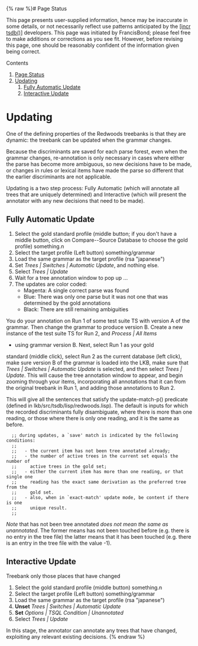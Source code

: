 {% raw %}# Page Status

This page presents user-supplied information, hence may be inaccurate in
some details, or not necessarily reflect use patterns anticipated by the
[\[incr tsdb()\]](http://www.delph-in.net/itsdb) developers. This page
was initiated by FrancisBond; please feel free to make
additions or corrections as you see fit. However, before revising this
page, one should be reasonably confident of the information given being
correct.

Contents

1. [Page Status](https://blog.inductorsoftware.com/docsproto/tools/ItsdbTreebanking_ItsdbUpdating)
2. [Updating](https://blog.inductorsoftware.com/docsproto/tools/ItsdbTreebanking_ItsdbUpdating)
   1. [Fully Automatic Update](https://blog.inductorsoftware.com/docsproto/tools/ItsdbTreebanking_ItsdbUpdating)
   2. [Interactive Update](https://blog.inductorsoftware.com/docsproto/tools/ItsdbTreebanking_ItsdbUpdating)

# Updating

One of the defining properties of the Redwoods treebanks is that they
are dynamic: the treebank can be updated when the grammar changes.

Because the discriminants are saved for each parse forest, even when the
grammar changes, re-annotation is only necessary in cases where either
the parse has become more ambiguous, so new decisions have to be made,
or changes in rules or lexical items have made the parse so different
that the earlier discriminants are not applicable.

Updating is a two step process: Fully Automatic (which will annotate all
trees that are uniquely determined) and Interactive (which will present
the annotator with any new decisions that need to be made).

## Fully Automatic Update

1. Select the gold standard profile (middle button; if you don't have a
middle button, click on Compare--Source Database to choose the gold
profile) something.n
2. Select the target profile (Left button) something/grammar
3. Load the same grammar as the target profile (rsa "japanese")
4. Set *Trees \| Switches \| Automatic Update*, and nothing else.
5. Select *Trees \| Update*
6. Wait for a tree annotation window to pop up ...
7. The updates are color coded:
   - Magenta: A single correct parse was found
   - Blue: There was only one parse but it was not one that was
determined by the gold annotations
   - Black: There are still remaining ambiguities

You do your annotation on Run 1 of some test suite TS with version A of
the grammar. Then change the grammar to produce version B. Create a new
instance of the test suite TS for Run 2, and *Process \| All Items*

- using grammar version B. Next, select Run 1 as your gold

standard (middle click), select Run 2 as the current database (left
click), make sure version B of the grammar is loaded into the LKB, make
sure that *Trees \| Switches \| Automatic Update* is selected, and then
select *Trees \| Update*. This will cause the tree annotation window to
appear, and begin zooming through your items, incorporating all
annotations that it can from the original treebank in Run 1, and adding
those annotations to Run 2.

This will give all the sentences that satisfy the update-match-p()
predicate (defined in lkb/src/tsdb/lisp/redwoods.lisp). The default is
inputs for which the recorded discriminants fully disambiguate, where
there is more than one reading, or those where there is only one
reading, and it is the same as before.

      ;; during updates, a `save' match is indicated by the following conditions:
      ;;
      ;;   - the current item has not been tree annotated already;
      ;;   - the number of active trees in the current set equals the number of
      ;;     active trees in the gold set;
      ;;   - either the current item has more than one reading, or that single one
      ;;     reading has the exact same derivation as the preferred tree from the
      ;;     gold set.
      ;;   - also, when in `exact-match' update mode, be content if there is one
      ;;     unique result.
      ;;

*Note* that has not been tree annotated *does not mean the same as
unannotated*. The former means has not been touched before (e.g. there
is no entry in the tree file) the latter means that it has been touched
(e.g. there is an entry in the tree file with the value -1).

## Interactive Update

Treebank only those places that have changed

1. Select the gold standard profile (middle button) something.n
2. Select the target profile (Left button) something/grammar
3. Load the same grammar as the target profile (rsa "japanese")
4. **Unset** *Trees \| Switches \| Automatic Update*
5. **Set** *Options \| TSQL Condition \| Unannotated*
6. Select *Trees \| Update*

In this stage, the annotator can annotate any trees that have changed,
exploiting any relevant existing decisions.
<update date omitted for speed>{% endraw %}
